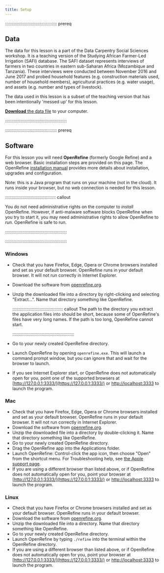 ```yaml
---
title: Setup
---
```


::::::::::::::::::::::::::::::::::::::::::  prereq

## Data

The data for this lesson is a part of the Data Carpentry Social Sciences
workshop. It is a teaching version of the Studying African Farmer-Led
Irrigation (SAFI) database. The SAFI dataset represents interviews of farmers
in two countries in eastern sub-Saharan Africa (Mozambique and Tanzania).
These interviews were conducted between November 2016 and June 2017 and probed
household features (e.g. construction materials used, number of household
members), agricultural practices (e.g. water usage), and assets (e.g. number
and types of livestock).

The data used in this lesson
is a subset of the teaching version that has been intentionally 'messed up'
for this lesson.

[**Download** the data file](https://ndownloader.figshare.com/files/11502815)
to your computer.


::::::::::::::::::::::::::::::::::::::::::::::::::

::::::::::::::::::::::::::::::::::::::::::  prereq

## Software

For this lesson you will need **OpenRefine** (formerly Google Refine) and a
web browser. Basic installation steps are provided on this page.
The OpenRefine [installation manual](https://openrefine.org/docs/manual/installing)
provides more details about installation, upgrades and configuration.

Note: this is a Java program that runs on your machine (not in the cloud).
It runs inside your browser, but no web connection is needed for this lesson.

:::::::::::::::::::::::::::::::::::::::::  callout

You do not need administrative rights on the computer to *install* OpenRefine.
However, if anti-malware software blocks OpenRefine when you try to start it,
you may need administrative rights to allow OpenRefine to *run*.
OpenRefine is safe to run.


::::::::::::::::::::::::::::::::::::::::::::::::::

::::::::::::::::::::::::::::::::::::::::::::::::::

### Windows

 - Check that you have Firefox, Edge, Opera or Chrome browsers installed and set
   as your default browser. OpenRefine runs in your default browser. It will not
   run correctly in Internet Explorer.
 - Download the software from [openrefine.org](https://openrefine.org).
 - Unzip the downloaded file into a directory by right-clicking and
   selecting "Extract…". Name that directory something like OpenRefine.
   
   :::::::::::::::::::::::::::::::::::::::::  callout
   The path to the directory you extract the application files into should be
   short, because some of OpenRefine's files have very long names. If the path is
   too long, OpenRefine cannot start.
   
   ::::::::::::::::::::::::::::::::::::::::::::::::::
   
 - Go to your newly created OpenRefine directory.
 - Launch OpenRefine by opening `openrefine.exe`. This will launch a command prompt window,
   but you can ignore that and wait for the browser to launch.
 - If you see Internet Explorer start, or OpenRefine does not automatically
   open for you, point one of the supported browsers at [http://127.0.0.1:3333/](https://127.0.0.1:3333/) or
   [http://localhost:3333](https://localhost:3333) to launch the program.

### Mac

 - Check that you have Firefox, Edge, Opera or Chrome browsers installed and set as your
   default browser. OpenRefine runs in your default browser. It will not run
   correctly in Internet Explorer.
 - Download the software from [openrefine.org](https://openrefine.org).
 - Unzip the downloaded file into a directory by double-clicking it. Name
   that directory something like OpenRefine.
 - Go to your newly created OpenRefine directory.
 - Drag the OpenRefine app into the Applications folder.
 - Launch OpenRefine: Control-click the app icon, then
   choose "Open" from the shortcut menu. For Troubleshooting help, see
   [the Apple support page](https://support.apple.com/guide/mac-help/open-a-mac-app-from-an-unidentified-developer-mh40616/mac).
 - If you are using a different browser than listed above, or if OpenRefine does not automatically
   open for you, point your browser at [http://127.0.0.1:3333/](https://127.0.0.1:3333/) or
   [http://localhost:3333](https://localhost:3333) to launch the program.

### Linux

 - Check that you have Firefox or Chrome browsers installed and set as your
   default browser. OpenRefine runs in your default browser.
 - Download the software from [openrefine.org](https://openrefine.org).
 - Unzip the downloaded file into a directory. Name that directory something like OpenRefine.
 - Go to your newly created OpenRefine directory.
 - Launch OpenRefine by typing `./refine` into the terminal within the OpenRefine directory.
 - If you are using a different browser than listed above, or if OpenRefine does not automatically
   open for you, point your browser at [http://127.0.0.1:3333/](https://127.0.0.1:3333/) or
   [http://localhost:3333](https://localhost:3333) to launch the program.


